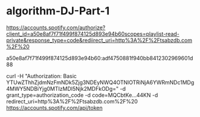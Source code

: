 # algorithm-DJ-Part-1


https://accounts.spotify.com/authorize?client_id=a50e8af7f71f499f874125d893e94b60scopes=playlist-read-private&response_type=code&rediirect_uri=http%3A%2F%2Ftsabzdb.com%2F%20


a50e8af7f71f499f874125d893e94b60:adf4750881f940bb8412302969601d88


curl -H "Authorization: Basic YTUwZThhZjdmNzFmNDk5Zjg3NDEyNWQ4OTNlOTRiNjA6YWRmNDc1MDg4MWY5NDBiYjg0MTIzMDI5Njk2MDFkODg=" -d grant_type=authorization_code -d code=MQCbtKe...44KN -d redirect_uri=http%3A%2F%2Ftsabzdb.com%2F%20 https://accounts.spotify.com/api/token

